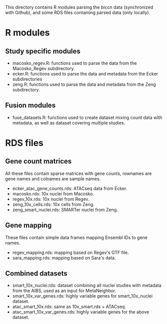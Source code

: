 
This directory contains R modules parsing the biccn data (synchronized with Github), and some RDS files containing parsed data (only locally).

# R modules

## Study specific modules
 - macosko_regev.R: functions used to parse the data from the Macosko_Regev subdirectory.
 - ecker.R: functions used to parse the data and metadata from the Ecker subdirectories
 - zeng.R: functions used to parse the data and metadata from the Zeng subdirectory.

## Fusion modules
 - fuse_datasets.R: functions used to create dataset mixing count data with metadata, as well as dataset covering multiple studies.


# RDS files

## Gene count matrices

All these files contain sparse matrices with gene counts, rownames are gene names and colnames are sample names.
 - ecker_atac_gene_counts.rds: ATACseq data from Ecker.
 - macosko.rds: 10x nuclei from Macosko.
 - regev_10x.rds: 10x nuclei from Regev.
 - zeng_10x_cells.rds: 10x cells from Zeng.
 - zeng_smart_nuclei.rds: SMARTer nuclei from Zeng.

## Gene mapping

These files contain simple data frames mapping Ensembl IDs to gene names.
 - regev_mapping.rds: mapping based on Regev's GTF file.
 - sara_mapping.rds: mapping based on Sara's data.

## Combined datasets

 - smart_10x_nuclei.rds: dataset combining all nuclei studies with metadata from the AIBS, used as an input for MetaNeighbor.
 - smart_10x_var_genes.rds: highly variable genes for smart_10x_nuclei dataset.
 - atac_smart_10x.rds: same as 10x_smart.rds + ATACseq.
 - atac_smart_10x_var_genes.rds: highly variable genes for the above dataset.
